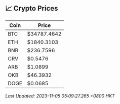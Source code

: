 ## 📈 Crypto Prices

| Coin | Price |
| ---- | ----- |
| BTC | $34787.4642 |
| ETH | $1840.3103 |
| BNB | $236.7596 |
| CRV | $0.5476 |
| ARB | $1.0899 |
| OKB | $46.3932 |
| DOGE | $0.0685 |

_Last Updated: 2023-11-05 05:09:27.265 +0800 HKT_